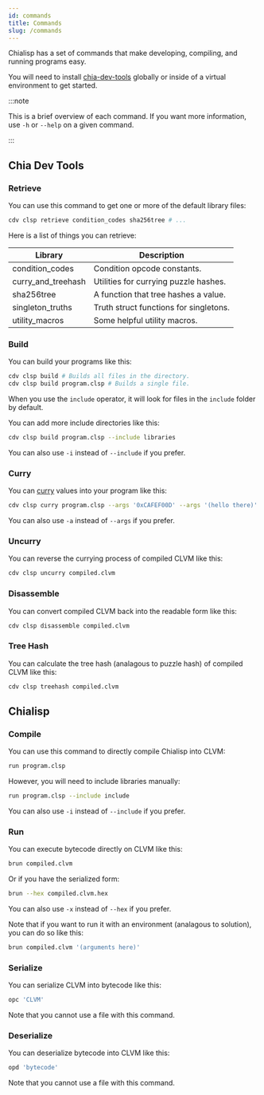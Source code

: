 ```yaml
---
id: commands
title: Commands
slug: /commands
---
```


Chialisp has a set of commands that make developing, compiling, and running programs easy.

You will need to install [chia-dev-tools](https://github.com/Chia-Network/chia-dev-tools) globally or inside of a virtual environment to get started.

:::note

This is a brief overview of each command. If you want more information, use `-h` or `--help` on a given command.

:::

## Chia Dev Tools

### Retrieve

You can use this command to get one or more of the default library files:

```bash
cdv clsp retrieve condition_codes sha256tree # ...
```

Here is a list of things you can retrieve:

| Library            | Description                            |
| ------------------ | -------------------------------------- |
| condition_codes    | Condition opcode constants.            |
| curry_and_treehash | Utilities for currying puzzle hashes.  |
| sha256tree         | A function that tree hashes a value.   |
| singleton_truths   | Truth struct functions for singletons. |
| utility_macros     | Some helpful utility macros.           |

### Build

You can build your programs like this:

```bash
cdv clsp build # Builds all files in the directory.
cdv clsp build program.clsp # Builds a single file.
```

When you use the `include` operator, it will look for files in the `include` folder by default.

You can add more include directories like this:

```bash
cdv clsp build program.clsp --include libraries
```

You can also use `-i` instead of `--include` if you prefer.

### Curry

You can [curry](/chialisp-currying) values into your program like this:

```bash
cdv clsp curry program.clsp --args '0xCAFEF00D' --args '(hello there)'
```

You can also use `-a` instead of `--args` if you prefer.

### Uncurry

You can reverse the currying process of compiled CLVM like this:

```bash
cdv clsp uncurry compiled.clvm
```

### Disassemble

You can convert compiled CLVM back into the readable form like this:

```bash
cdv clsp disassemble compiled.clvm
```

### Tree Hash

You can calculate the tree hash (analagous to puzzle hash) of compiled CLVM like this:

```bash
cdv clsp treehash compiled.clvm
```

## Chialisp

### Compile

You can use this command to directly compile Chialisp into CLVM:

```bash
run program.clsp
```

However, you will need to include libraries manually:

```bash
run program.clsp --include include
```

You can also use `-i` instead of `--include` if you prefer.

### Run

You can execute bytecode directly on CLVM like this:

```bash
brun compiled.clvm
```

Or if you have the serialized form:

```bash
brun --hex compiled.clvm.hex
```

You can also use `-x` instead of `--hex` if you prefer.

Note that if you want to run it with an environment (analagous to solution), you can do so like this:

```bash
brun compiled.clvm '(arguments here)'
```

### Serialize

You can serialize CLVM into bytecode like this:

```bash
opc 'CLVM'
```

Note that you cannot use a file with this command.

### Deserialize

You can deserialize bytecode into CLVM like this:

```bash
opd 'bytecode'
```

Note that you cannot use a file with this command.
